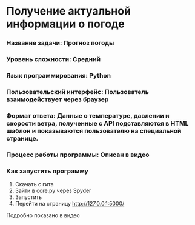 # Получение актуальной информации о погоде

### Название задачи: Прогноз погоды
### Уровень сложности: Средний

### Язык программирования: Python

### Пользовательский интерфейс: Пользователь взаимодействует через браузер

### Формат ответа: Данные о температуре, давлении и скорости ветра, полученные с API подставляются в HTML шаблон и показываются пользователю на специальной странице.

### Процесс работы программы: Описан в видео

### Как запустить программу
1) Скачать с гита
2) Зайти в core.py через Spyder
3) Запустить
4) Перейти на страницу http://127.0.0.1:5000/

Подробно показано в видео 
